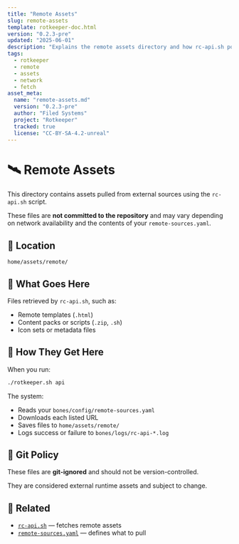 ```yaml
---
title: "Remote Assets"
slug: remote-assets
template: rotkeeper-doc.html
version: "0.2.3-pre"
updated: "2025-06-01"
description: "Explains the remote assets directory and how rc-api.sh populates it based on remote-sources.yaml."
tags:
  - rotkeeper
  - remote
  - assets
  - network
  - fetch
asset_meta:
  name: "remote-assets.md"
  version: "0.2.3-pre"
  author: "Filed Systems"
  project: "Rotkeeper"
  tracked: true
  license: "CC-BY-SA-4.2-unreal"
---
```


# 🛰️ Remote Assets

This directory contains assets pulled from external sources using the `rc-api.sh` script.

These files are **not committed to the repository** and may vary depending on network availability and the contents of your `remote-sources.yaml`.

## 📍 Location

```
home/assets/remote/
```

## 🧩 What Goes Here

Files retrieved by `rc-api.sh`, such as:
- Remote templates (`.html`)
- Content packs or scripts (`.zip`, `.sh`)
- Icon sets or metadata files

## 🔄 How They Get Here

When you run:

```bash
./rotkeeper.sh api
```

The system:
- Reads your `bones/config/remote-sources.yaml`
- Downloads each listed URL
- Saves files to `home/assets/remote/`
- Logs success or failure to `bones/logs/rc-api-*.log`

## 🚫 Git Policy

These files are **git-ignored** and should not be version-controlled.

They are considered external runtime assets and subject to change.

## 🧾 Related

- [`rc-api.sh`](../../bones/scripts/rc-api) — fetches remote assets
- [`remote-sources.yaml`](../../../bones/config/remote-sources) — defines what to pull